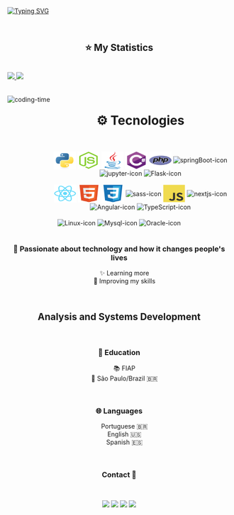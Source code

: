 

[![Typing SVG](https://readme-typing-svg.herokuapp.com/?color=1e90ff&size=44&center=true&vCenter=true&width=1000&lines=HELLO,+My+name+is+Heitor;I'm+19+years+old;I'm+from+Brazil;I+attending+systems+Development;Be+Welcome!+:%29)](https://git.io/typing-svg)

 
<br/>

<div align="center">
 <h2> ⭐ My Statistics</h2>
</div>

<br/>

<div>
  <a href="https://github.com/HeitorBMarini">
    <img height="180em" src="https://github-readme-stats.vercel.app/api?username=HeitorBMarini&show_icons=true&theme=cobalt&include_all_commits=true&count_private=true" style="align="center" />
    <img height="180em" src="https://github-readme-stats.vercel.app/api/top-langs/?username=HeitorBMarini&layout=compact&langs_count=16&theme=cobalt" style="align="center"/>
  </a>
</div>


<br/>



 

 <div  align="center"> 
   <div ><br>
     <img align="left" height="250" alt="coding-time" src="code.gif">
     <h1 style="display: inline_block" align="center">⚙️ Tecnologies </h1>
    <br>
    <br>
     <img align="center" height="40" width="50" alt="python-icon"  src="https://raw.githubusercontent.com/devicons/devicon/master/icons/python/python-original.svg">
     <img align="center" height="40" width="50" alt="nodejs-icon" src="https://raw.githubusercontent.com/devicons/devicon/master/icons/nodejs/nodejs-original.svg">
     <img align="center" height="40" width="50" alt="java-icon" src="https://raw.githubusercontent.com/devicons/devicon/master/icons/java/java-original.svg">
      <img align="center" height="40" width="50" alt="c#-icon" src="https://raw.githubusercontent.com/devicons/devicon/master/icons/csharp/csharp-original.svg">
      <img align="center" height="40" width="50" alt="php-icon" src="https://raw.githubusercontent.com/devicons/devicon/master/icons/php/php-original.svg">
      <img align="center" height="40" width="50" alt="springBoot-icon" src="https://cdn.jsdelivr.net/gh/devicons/devicon/icons/spring/spring-original-wordmark.svg">
     <img align="center" height="50" width="60" alt="jupyter-icon" src="https://cdn.jsdelivr.net/gh/devicons/devicon/icons/jupyter/jupyter-original-wordmark.svg">
     <img align="center" height="50" width="60" alt="Flask-icon" src="https://cdn.jsdelivr.net/gh/devicons/devicon/icons/flask/flask-original-wordmark.svg">
    <br>
    <br>
     <img align="center" height="40" width="50" alt="react-icon" src="https://raw.githubusercontent.com/devicons/devicon/master/icons/react/react-original.svg">
     <img align="center" height="40" width="50" alt="html-icon" src="https://raw.githubusercontent.com/devicons/devicon/master/icons/html5/html5-original.svg">
     <img align="center" height="40" width="50" alt="css-icon" src="https://raw.githubusercontent.com/devicons/devicon/master/icons/css3/css3-original.svg">
     <img align="center" height="40" width="50" alt="sass-icon" src="https://cdn.jsdelivr.net/gh/devicons/devicon/icons/sass/sass-original.svg">
      <img align="center" height="40" width="50" alt="javascript-icon" src="https://raw.githubusercontent.com/devicons/devicon/master/icons/javascript/javascript-original.svg">
     <img align="center" height="40" width="50" alt="nextjs-icon" src="https://cdn.jsdelivr.net/gh/devicons/devicon/icons/nextjs/nextjs-line.svg">
     <img align="center" height="40" width="50" alt="Angular-icon" src="https://cdn.jsdelivr.net/gh/devicons/devicon/icons/angularjs/angularjs-original.svg">
     <img align="center" height="40" width="50" alt="TypeScript-icon" src="https://cdn.jsdelivr.net/gh/devicons/devicon/icons/typescript/typescript-plain.svg">
      <br>
    <br>
     <img align="center" height="40" width="60" alt="Linux-icon" src="https://cdn.jsdelivr.net/gh/devicons/devicon/icons/linux/linux-original.svg">
     <img align="center" height="50" width="60" alt="Mysql-icon" src="https://cdn.jsdelivr.net/gh/devicons/devicon/icons/mysql/mysql-original-wordmark.svg">
     <img align="center" height="50" width="60" alt="Oracle-icon" src="https://cdn.jsdelivr.net/gh/devicons/devicon/icons/oracle/oracle-original.svg">


   <br>

 <br/>
 
<div align="center">

  <h3>🚀 Passionate about technology and how it changes people's lives</h3>

  <ul style="list-style-type: none;">
    <li>✨ Learning more</li>
    <li>🔧 Improving my skills</li>
  </ul>

  <br/>

  <h2>Analysis and Systems Development</h2>

  <br/>

  <h3>🏫 Education</h3>

  <ul style="list-style-type: none;"> 
    <li>📚 FIAP</li>
    <li>📍 São Paulo/Brazil 🇧🇷</li>
  </ul>

  <br/>

  <h3>🌐 Languages</h3>
 
 <ul style="list-style-type: none;">
  <li>Portuguese 🇧🇷</li>
  <li>English 🇺🇸</li>
  <li>Spanish 🇪🇸</li>
</ul>

  <br/>

  <h3>Contact 📱</h3>

  <br/>

  <a href="mailto:heitor.marini07@gmail.com"><img src="https://img.shields.io/badge/-Gmail-%23333?style=for-the-badge&logo=gmail&logoColor=red" target="_blank"></a>
  <a href="https://api.whatsapp.com/send/?phone=%2B5511999657980&text&app_absent=0" target="_blank"><img src="https://img.shields.io/badge/WhatsApp-25D366?style=for-the-badge&logo=whatsapp&logoColor=white" target="_blank"></a>
  <a href="https://www.linkedin.com/in/heitor-borba-marini/" target="_blank"><img src="https://img.shields.io/badge/LinkedIn-0077B5?style=for-the-badge&logo=linkedin&logoColor=white" target="_blank"></a>
  <a href="https://www.instagram.com/heitor.marini195/" target="_blank"><img src="https://img.shields.io/badge/Instagram-%23E4405F?style=for-the-badge&logo=instagram&logoColor=white" target="_blank"></a>

</div>



 
